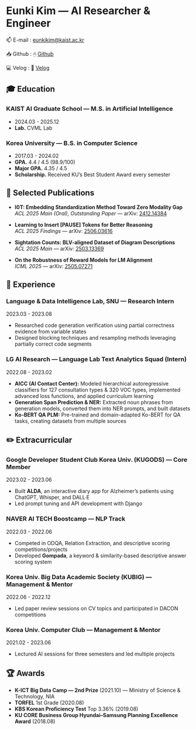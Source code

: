 <p align="center">
</p>

# Eunki Kim — AI Researcher & Engineer

📫 E-mail : eunkikim@kaist.ac.kr

📥 Github : 🖱 [Github](https://github.com/xuio-0528)

💻 Velog : 📎 [Velog](https://velog.io/@xuio)


## 🎓 **Education**

### KAIST AI Graduate School — M.S. in Artificial Intelligence
- 2024.03 - 2025.12
- **Lab.** CVML Lab

### Korea University — B.S. in Computer Science
- 2017.03 - 2024.02
- **GPA.** 4.4 / 4.5 (98.9/100) 
- **Major GPA.** 4.35 / 4.5
- **Scholarship.** Received KU’s Best Student Award every semester

## 📃 **Selected Publications**

- **I0T: Embedding Standardization Method Toward Zero Modality Gap**  
  *ACL 2025 Main (Oral), Outstanding Paper* — arXiv: [2412.14384](https://arxiv.org/abs/2412.14384)

- **Learning to Insert [PAUSE] Tokens for Better Reasoning**  
  *ACL 2025 Findings* — arXiv: [2506.03616](https://arxiv.org/abs/2506.03616)

- **Sightation Counts: BLV-aligned Dataset of Diagram Descriptions**  
  *ACL 2025 Main* — arXiv: [2503.13369](https://arxiv.org/abs/2503.13369)

- **On the Robustness of Reward Models for LM Alignment**  
  *ICML 2025* — arXiv: [2505.07271](https://arxiv.org/abs/2505.07271)


## 🏢 **Experience**

### Language & Data Intelligence Lab, SNU — Research Intern
2023.03 - 2023.08
- Researched code generation verification using partial correctness evidence from variable states
- Designed blocking techniques and resampling methods leveraging partially correct code segments

### LG AI Research — Language Lab Text Analytics Squad (Intern)
2022.08 - 2023.02
- **AICC (AI Contact Center):** Modeled hierarchical autoregressive classifiers for 127 consultation types & 320 VOC types, implemented advanced loss functions, and applied curriculum learning
- **Generation Span Prediction & NER:** Extracted noun phrases from generation models, converted them into NER prompts, and built datasets
- **Ko-BERT QA PLM:** Pre-trained and domain-adapted Ko-BERT for QA tasks, creating datasets from multiple sources


## ✏️ **Extracurricular**

### Google Developer Student Club Korea Univ. (KUGODS) — Core Member
2023.02 - 2023.06
- Built **ALDA**, an interactive diary app for Alzheimer’s patients using ChatGPT, Whisper, and DALL·E
- Led prompt tuning and API development with Django

### NAVER AI TECH Boostcamp — NLP Track
2022.03 - 2022.06
- Competed in ODQA, Relation Extraction, and descriptive scoring competitions/projects
- Developed **Gompada**, a keyword & similarity-based descriptive answer scoring system

### Korea Univ. Big Data Academic Society (KUBIG) — Management & Mentor
2022.06 - 2022.12
- Led paper review sessions on CV topics and participated in DACON competitions

### Korea Univ. Computer Club — Management & Mentor
2021.02 - 2023.06
- Lectured AI sessions for three semesters and led multiple projects


## 🏆 **Awards**

- **K-ICT Big Data Camp — 2nd Prize** (2021.10) — Ministry of Science & Technology, NIA
- **TORFEL** 1st Grade (2020.08)
- **KBS Korean Proficiency Test** Top 3.36% (2019.08)
- **KU CORE Business Group Hyundai–Samsung Planning Excellence Award** (2018.08)
